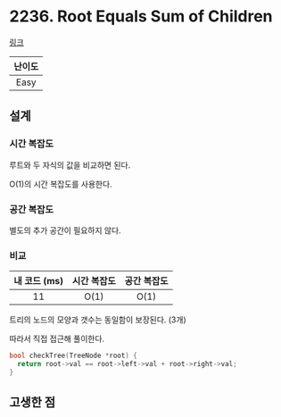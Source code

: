 # 2236. Root Equals Sum of Children

[링크](https://leetcode.com/problems/root-equals-sum-of-children/)

| 난이도 |
| :----: |
|  Easy  |

## 설계

### 시간 복잡도

루트와 두 자식의 값을 비교하면 된다.

O(1)의 시간 복잡도를 사용한다.

### 공간 복잡도

별도의 추가 공간이 필요하지 않다.

### 비교

| 내 코드 (ms) | 시간 복잡도 | 공간 복잡도 |
| :----------: | :---------: | :---------: |
|      11      |    O(1)     |    O(1)     |

트리의 노드의 모양과 갯수는 동일함이 보장된다. (3개)

따라서 직접 접근해 풀이한다.

```cpp
bool checkTree(TreeNode *root) {
  return root->val == root->left->val + root->right->val;
}
```

## 고생한 점

